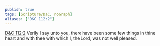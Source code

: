```yaml
---
publish: true
tags: [Scripture/DaC, noGraph]
aliases: ["D&C 112:2"]
---
```

[D&C 112:2](https://churchofjesuschrist.org/study/scriptures/dc-testament/dc/112?lang=eng&id=p2#p2) Verily I say unto you, there have been some few things in thine heart and with thee with which I, the Lord, was not well pleased.
